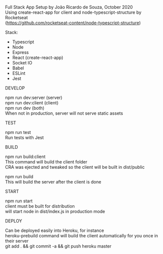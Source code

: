 Full Stack App Setup by João Ricardo de Souza, October 2020<br>
Using create-react-app for client and node-typescript-structure by Rocketseat<br>
(https://github.com/rocketseat-content/node-typescript-structure)

Stack:
- Typescript
- Node
- Express
- React (create-react-app)
- Socket IO
- Babel
- ESLint
- Jest


DEVELOP

npm run dev:server (server)<br>
npm run dev:client (client)<br>
npm run dev (both)<br>
When not in production, server will not serve static assets


TEST

npm run test<br>
Run tests with Jest


BUILD

npm run build:client<br>
This command will build the client folder<br>
CRA was ejected and tweaked so the client will be built in dist/public

npm run build<br>
This will build the server after the client is done


START

npm run start<br>
client must be built for distribution<br>
will start node in dist/index.js in production mode


DEPLOY

Can be deployed easily into Heroku, for instance<br>
heroku-prebuild command will build the client automatically for you once in their server<br>
git add . && git commit -a && git push heroku master